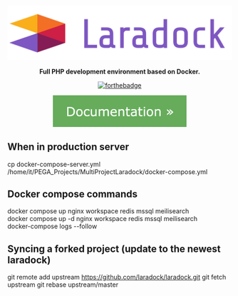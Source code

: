<p align="center">
    <img src="/.github/home-page-images/laradock-logo.jpg?raw=true" alt="Laradock Logo"/>
</p>

<p align="center"><b>Full PHP development environment based on Docker.</b></p>

<p align="center">
    <a href="https://zalt.me"><img src="http://forthebadge.com/images/badges/built-by-developers.svg" alt="forthebadge" width="180"></a>
</p>

<p align="center">
	<a href="https://laradock.io">
	   <img src="https://raw.githubusercontent.com/laradock/laradock/master/.github/home-page-images/documentation-button.png" width="300px" alt="Laradock Documentation"/>
	</a>
</p>

## When in production server

cp docker-compose-server.yml /home/it/PEGA_Projects/MultiProjectLaradock/docker-compose.yml
## Docker compose commands

docker compose up nginx workspace redis mssql meilisearch <br />
docker compose up -d nginx workspace redis mssql meilisearch <br />
docker-compose logs --follow <br />

## Syncing a forked project (update to the newest laradock)

git remote add upstream https://github.com/laradock/laradock.git
git fetch upstream
git rebase upstream/master
